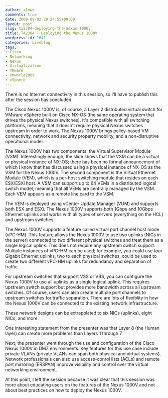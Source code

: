 ```yaml
---
author: slowe
comments: true
date: 2009-09-02 20:24:55+00:00
layout: post
slug: ta2384-deploying-the-nexus-1000v
title: TA2384 - Deploying the Nexus 1000V
wordpress_id: 1641
categories: Liveblog
tags:
- Cisco
- Networking
- Nexus
- Virtualization
- VMware
- VMworld2009
- vSphere
---
```


There is no Internet connectivity in this session, so I'll have to publish this after the session has concluded.

The Cisco Nexus 1000V is, of course, a Layer 2 distributed virtual switch for VMware vSphere built on Cisco NX-OS (the same operating system that drives the physical Nexus switches). It's compatible with all switching platforms, meaning that it doesn't require physical Nexus switches upstream in order to work. The Nexus 1000V brings policy-based VM connectivity, network and security property mobility, and a non-disruptive operational model.

The Nexus 1000V has two components: the Virtual Supervisor Module (VSM). Interestingly enough, the slide shows that the VSM can be a virtual or physical instance of NX-OS; there has been no formal announcement of which I know that has discussed using a physical instance of NX-OS as the VSM for the Nexus 1000V. The second component is the Virtual Ethernet Module (VEM), which is a per-host switching module that resides on each ESX/ESXi host. A VSM can support up to 64 VEMs in a distributed logical switch model, meaning that all VEMs are centrally managed by the VSM. Each VEM appears as a remote line card to the VSM.

The VEM is deployed using vCenter Update Manager (VUM) and supports both ESX and ESXi. The Nexus 1000V supports both 1Gbps and 10Gbps Ethernet uplinks and works with all types of servers (everything on the HCL) and upstream switches.

The Nexus 1000V supports a feature called virtual port channel host mode (vPC-HM). This feature allows the Nexus 1000V to use two uplinks (NICs in the server) connected to two different physical switches and treat them as a single logical uplink. This does not require any upstream switch support. Multiple instances of vPC-HM can be used; for example, you could use four Gigabit Ethernet uplinks, two to each physical switches, could be used to create two different vPC-HM uplinks for redundancy and separation of traffic.

For upstream switches that support VSS or VBS, you can configure the Nexus 1000V to use all uplinks as a single logical uplink. This requires upstream switch support but provides more bandwidth across all upstream switches. Of course, users can also create multiple port channels to upstream switches for traffic separation. There are lots of flexiblity in how the Nexus 1000V can be connected to the existing network infrastructure.

These network designs can be extrapolated to six NICs (uplinks), eight NICs, and more.

One interesting statement from the presenter was that Layer 8 (the Human layer) can create more problems than Layers 1 through 7.

Next, the presenter went through the use and configuration of the Cisco Nexus 1000V in DMZ environments. Key features for this use case include private VLANs (private VLANs can span both physical and virtual systems). Network professionals can also use access-conrol lists (ACLs) and remote port mirroring (ERSPAN) improve visibility and control over the virtual networking environment.

At this point, I left the session because it was clear that this session was more about educating users on the features of the Nexus 1000V and not about best practices on how to deploy the Nexus 1000V.
